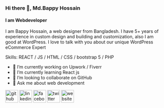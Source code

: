 ### Hi there 👋, Md.Bappy Hossain
#### I am Webdeveloper
I am Bappy Hossain, a web designer from Bangladesh. I have 5+ years of experience in custom design and building and customization, also I am good at WordPress.  I love to talk with you about our unique WordPress eCommerce Expert

Skills: REACT / JS / HTML / CSS / bootstrap 5 / PHP

- 🔭 I’m currently working on Upwork / Fiverr 
- 🌱 I’m currently learning React js  
- 👯 I’m looking to collaborate on GitHub 
- 💬 Ask me about web development 


[<img src='https://cdn.jsdelivr.net/npm/simple-icons@3.0.1/icons/github.svg' alt='github' height='40'>](https://github.com/https://github.com/mdbappyhossain2357)  [<img src='https://cdn.jsdelivr.net/npm/simple-icons@3.0.1/icons/linkedin.svg' alt='linkedin' height='40'>](https://www.linkedin.com/in/https://www.linkedin.com/in/md-bappy-hossain-324778214//)  [<img src='https://cdn.jsdelivr.net/npm/simple-icons@3.0.1/icons/facebook.svg' alt='facebook' height='40'>](https://www.facebook.com/https://www.facebook.com/profile.php?id=100083481708422)  [<img src='https://cdn.jsdelivr.net/npm/simple-icons@3.0.1/icons/twitter.svg' alt='twitter' height='40'>](https://twitter.com/ShariyerBappy)  [<img src='https://cdn.jsdelivr.net/npm/simple-icons@3.0.1/icons/icloud.svg' alt='website' height='40'>](http://wordpressmaster.great-site.net/)  


